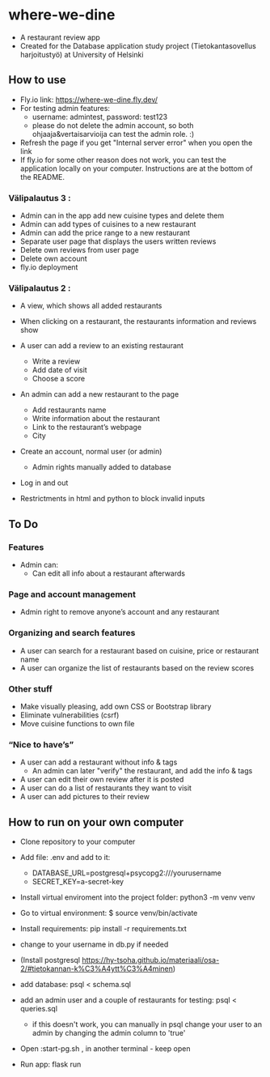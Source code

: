 # where-we-dine

- A restaurant review app
- Created for the Database application study project (Tietokantasovellus harjoitustyö) at University of Helsinki

 
## How to use
- Fly.io link: https://where-we-dine.fly.dev/
- For testing admin features: 
    - username: admintest, password: test123 
    - please do not delete the admin account, so both ohjaaja&vertaisarvioija can test the admin role. :)
- Refresh the page if you get "Internal server error" when you open the link
- If fly.io for some other reason does not work, you can test the application locally on your computer. Instructions are at the bottom of the README.

### Välipalautus 3 :

- Admin can in the app add new cuisine types and delete them
- Admin can add types of cuisines to a new restaurant
- Admin can add the price range to a new restaurant
- Separate user page that displays the users written reviews
- Delete own reviews from user page
- Delete own account
- fly.io deployment


### Välipalautus 2 : 

- A view, which shows all added restaurants 
- When clicking on a restaurant, the restaurants information and reviews show 
- A user can add a review to an existing restaurant 
    - Write a review 
    - Add date of visit 
    - Choose a score 

- An admin can add a new restaurant to the page 
    - Add restaurants name 
    - Write information about the restaurant 
    - Link to the restaurant’s webpage 
    - City 
 
- Create an account, normal user (or admin)
    - Admin rights manually added to database

- Log in and out 
- Restrictments in html and python to block invalid inputs


## To Do

### Features
- Admin can:
    - Can edit all info about a restaurant afterwards

### Page and account management
- Admin right to remove anyone’s account and any restaurant 

### Organizing and search features 
- A user can search for a restaurant based on cuisine, price or restaurant name
- A user can organize the list of restaurants based on the review scores 
 
### Other stuff
- Make visually pleasing, add own CSS or Bootstrap library
- Eliminate vulnerabilities (csrf)
- Move cuisine functions to own file


### “Nice to have’s”
- A user can add a restaurant without info & tags 
    - An admin can later "verify" the restaurant, and add the info & tags 
- A user can edit their own review after it is posted 
- A user can do a list of restaurants they want to visit 
- A user can add pictures to their review

## How to run on your own computer
- Clone repository to your computer
- Add file: .env and add to it: 
    - DATABASE_URL=postgresql+psycopg2:///yourusername  
    - SECRET_KEY=a-secret-key
- Install virtual enviroment into the project folder: python3 -m venv venv
- Go to virtual environment: $ source venv/bin/activate
- Install requirements: pip install -r requirements.txt

- change to your username in db.py if needed
- (Install postgresql https://hy-tsoha.github.io/materiaali/osa-2/#tietokannan-k%C3%A4ytt%C3%A4minen)
- add database: psql < schema.sql
- add an admin user and a couple of restaurants for testing: psql < queries.sql
    - if this doesn't work, you can manually in psql change your user to an admin by changing the admin column to 'true'
- Open :start-pg.sh , in another terminal - keep open
- Run app: flask run
